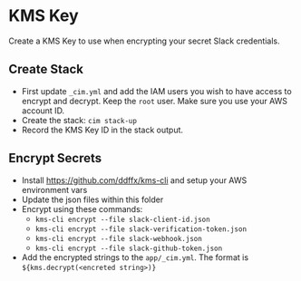 # KMS Key
Create a KMS Key to use when encrypting your secret Slack credentials.

## Create Stack
- First update `_cim.yml` and add the IAM users you wish to have access to encrypt and decrypt.  Keep the `root` user.  Make sure you use your AWS account ID.
- Create the stack: `cim stack-up`
- Record the KMS Key ID in the stack output.

## Encrypt Secrets
- Install https://github.com/ddffx/kms-cli and setup your AWS environment vars
- Update the json files within this folder
- Encrypt using these commands: 
  - `kms-cli encrypt --file slack-client-id.json`
  - `kms-cli encrypt --file slack-verification-token.json`
  - `kms-cli encrypt --file slack-webhook.json`
  - `kms-cli encrypt --file slack-github-token.json`
- Add the encrypted strings to the `app/_cim.yml`.  The format is `${kms.decrypt(<encreted string>)}`
